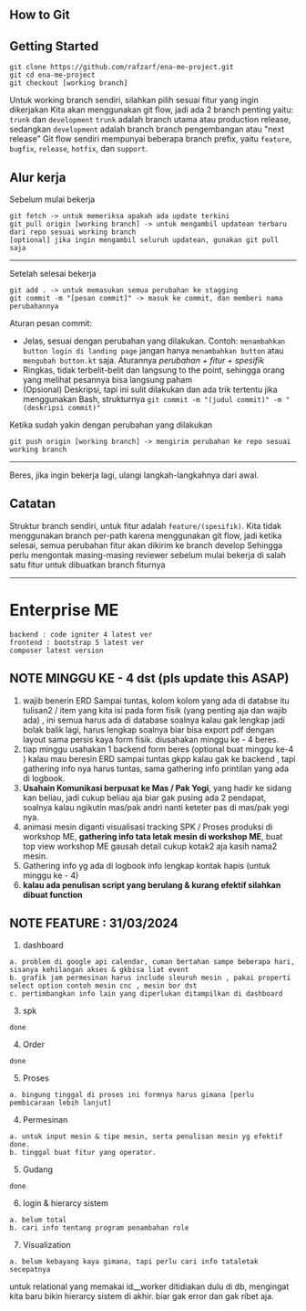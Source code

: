 ## How to Git

## Getting Started

```
git clone https://github.com/rafzarf/ena-me-project.git
git cd ena-me-project
git checkout [working branch]
```

Untuk working branch sendiri, silahkan pilih sesuai fitur yang ingin dikerjakan
Kita akan menggunakan git flow, jadi ada 2 branch penting yaitu: `trunk` dan `development`
`trunk` adalah branch utama atau production release, sedangkan `development` adalah branch branch pengembangan atau "next release"
Git flow sendiri mempunyai beberapa branch prefix, yaitu `feature`, `bugfix`, `release`, `hotfix`, dan `support`.

## Alur kerja

Sebelum mulai bekerja

```
git fetch -> untuk memeriksa apakah ada update terkini
git pull origin [working branch] -> untuk mengambil updatean terbaru dari repo sesuai working branch
[optional] jika ingin mengambil seluruh updatean, gunakan git pull saja
```

---

Setelah selesai bekerja

```
git add . -> untuk memasukan semua perubahan ke stagging
git commit -m "[pesan commit]" -> masuk ke commit, dan memberi nama perubahannya
```

Aturan pesan commit:

- Jelas, sesuai dengan perubahan yang dilakukan. Contoh: `menambahkan button login di landing page` jangan hanya `menambahkan button` atau `mengubah button.kt` saja. Aturannya *perubahan + fitur + spesifik*
- Ringkas, tidak terbelit-belit dan langsung to the point, sehingga orang yang melihat pesannya bisa langsung paham
- (Opsional) Deskripsi, tapi ini sulit dilakukan dan ada trik tertentu jika menggunakan Bash, strukturnya `git commit -m "(judul commit)" -m "(deskripsi commit)"`

Ketika sudah yakin dengan perubahan yang dilakukan

```
git push origin [working branch] -> mengirim perubahan ke repo sesuai working branch
```

---

Beres, jika ingin bekerja lagi, ulangi langkah-langkahnya dari awal.

## Catatan

Struktur branch sendiri, untuk fitur adalah `feature/(spesifik)`. Kita tidak menggunakan branch per-path karena menggunakan git flow, jadi ketika selesai, semua perubahan fitur akan dikirim ke branch develop
Sehingga perlu mengontak masing-masing reviewer sebelum mulai bekerja di salah satu fitur untuk dibuatkan branch fiturnya

---

# Enterprise ME

```
backend : code igniter 4 latest ver
frontend : bootstrap 5 latest ver
composer latest version
```

## NOTE MINGGU KE - 4 dst (pls update this ASAP)

1. wajib benerin ERD Sampai tuntas,
   kolom kolom yang ada di databse itu tulisan2 / item yang kita isi pada form fisik (yang penting aja dan wajib ada) , ini semua harus ada di database soalnya kalau gak lengkap jadi bolak balik lagi, harus lengkap soalnya biar bisa export pdf dengan layout sama persis kaya form fisik. diusahakan minggu ke - 4 beres.
2. tiap minggu usahakan 1 backend form beres (optional buat minggu ke-4 ) kalau mau beresin ERD sampai tuntas gkpp kalau gak ke backend , tapi gathering info nya harus tuntas, sama gathering info printilan yang ada di logbook.
3. **Usahain Komunikasi berpusat ke Mas / Pak Yogi**, yang hadir ke sidang kan beliau, jadi cukup beliau aja biar gak pusing ada 2 pendapat, soalnya kalau ngikutin mas/pak andri nanti keteter pas di mas/pak yogi nya.
4. animasi mesin diganti visualisasi tracking SPK / Proses produksi di workshop ME, **gathering info tata letak mesin di workshop ME**, buat top view workshop ME gausah detail cukup kotak2 aja kasih nama2 mesin.
5. Gathering info yg ada di logbook info lengkap kontak hapis (untuk minggu ke - 4)
6. **kalau ada penulisan script yang berulang & kurang efektif silahkan dibuat function**

## NOTE FEATURE : 31/03/2024

1. dashboard

```
a. problem di google api calendar, cuman bertahan sampe beberapa hari, sisanya kehilangan akses & gkbisa liat event
b. grafik jam permesinan harus include sleuruh mesin , pakai properti select option contoh mesin cnc , mesin bor dst
c. pertimbangkan info lain yang diperlukan ditampilkan di dashboard
```

3. spk

```
done
```

4. Order

```
done
```

5. Proses

```
a. bingung tinggal di proses ini formnya harus gimana [perlu pembicaraan lebih lanjut]
```

4. Permesinan

```
a. untuk input mesin & tipe mesin, serta penulisan mesin yg efektif done. 
b. tinggal buat fitur yang operator.
```

5. Gudang

```
done
```

6. login & hierarcy sistem

```
a. belum total
b. cari info tentang program penambahan role
```

7. Visualization

```
a. belum kebayang kaya gimana, tapi perlu cari info tataletak secepatnya
```

untuk relational yang memakai id__worker ditidiakan dulu di db, mengingat kita baru bikin hierarcy sistem di akhir. biar gak error dan gak ribet aja.
